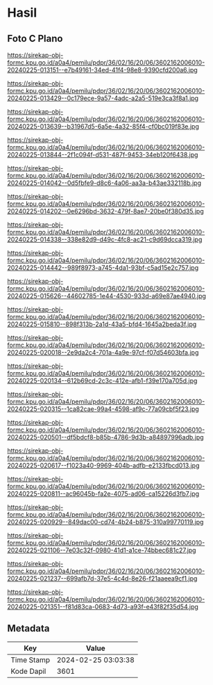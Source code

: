 # Hasil

## Foto C Plano

https://sirekap-obj-formc.kpu.go.id/a0a4/pemilu/pdpr/36/02/16/20/06/3602162006010-20240225-013151--e7b49161-34ed-41f4-98e8-9390cfd200a6.jpg

https://sirekap-obj-formc.kpu.go.id/a0a4/pemilu/pdpr/36/02/16/20/06/3602162006010-20240225-013429--0c179ece-9a57-4adc-a2a5-519e3ca3f8a1.jpg

https://sirekap-obj-formc.kpu.go.id/a0a4/pemilu/pdpr/36/02/16/20/06/3602162006010-20240225-013639--b31967d5-6a5e-4a32-85f4-cf0bc019f83e.jpg

https://sirekap-obj-formc.kpu.go.id/a0a4/pemilu/pdpr/36/02/16/20/06/3602162006010-20240225-013844--2f1c094f-d531-487f-9453-34eb120f6438.jpg

https://sirekap-obj-formc.kpu.go.id/a0a4/pemilu/pdpr/36/02/16/20/06/3602162006010-20240225-014042--0d5fbfe9-d8c6-4a06-aa3a-b43ae332118b.jpg

https://sirekap-obj-formc.kpu.go.id/a0a4/pemilu/pdpr/36/02/16/20/06/3602162006010-20240225-014202--0e6296bd-3632-479f-8ae7-20be0f380d35.jpg

https://sirekap-obj-formc.kpu.go.id/a0a4/pemilu/pdpr/36/02/16/20/06/3602162006010-20240225-014338--338e82d9-d49c-4fc8-ac21-c9d69dcca319.jpg

https://sirekap-obj-formc.kpu.go.id/a0a4/pemilu/pdpr/36/02/16/20/06/3602162006010-20240225-014442--989f8973-a745-4da1-93bf-c5ad15e2c757.jpg

https://sirekap-obj-formc.kpu.go.id/a0a4/pemilu/pdpr/36/02/16/20/06/3602162006010-20240225-015626--44602785-1e44-4530-933d-a69e87ae4940.jpg

https://sirekap-obj-formc.kpu.go.id/a0a4/pemilu/pdpr/36/02/16/20/06/3602162006010-20240225-015810--898f313b-2a1d-43a5-bfd4-1645a2beda3f.jpg

https://sirekap-obj-formc.kpu.go.id/a0a4/pemilu/pdpr/36/02/16/20/06/3602162006010-20240225-020018--2e9da2c4-701a-4a9e-97cf-f07d54603bfa.jpg

https://sirekap-obj-formc.kpu.go.id/a0a4/pemilu/pdpr/36/02/16/20/06/3602162006010-20240225-020134--612b69cd-2c3c-412e-afb1-f39e170a705d.jpg

https://sirekap-obj-formc.kpu.go.id/a0a4/pemilu/pdpr/36/02/16/20/06/3602162006010-20240225-020315--1ca82cae-99a4-4598-af9c-77a09cbf5f23.jpg

https://sirekap-obj-formc.kpu.go.id/a0a4/pemilu/pdpr/36/02/16/20/06/3602162006010-20240225-020501--df5bdcf8-b85b-4786-9d3b-a84897996adb.jpg

https://sirekap-obj-formc.kpu.go.id/a0a4/pemilu/pdpr/36/02/16/20/06/3602162006010-20240225-020617--f1023a40-9969-404b-adfb-e2133fbcd013.jpg

https://sirekap-obj-formc.kpu.go.id/a0a4/pemilu/pdpr/36/02/16/20/06/3602162006010-20240225-020811--ac96045b-fa2e-4075-ad06-ca15226d3fb7.jpg

https://sirekap-obj-formc.kpu.go.id/a0a4/pemilu/pdpr/36/02/16/20/06/3602162006010-20240225-020929--849dac00-cd74-4b24-b875-310a99770119.jpg

https://sirekap-obj-formc.kpu.go.id/a0a4/pemilu/pdpr/36/02/16/20/06/3602162006010-20240225-021106--7e03c32f-0980-41d1-a1ce-74bbec681c27.jpg

https://sirekap-obj-formc.kpu.go.id/a0a4/pemilu/pdpr/36/02/16/20/06/3602162006010-20240225-021237--699afb7d-37e5-4c4d-8e26-f21aaeea9cf1.jpg

https://sirekap-obj-formc.kpu.go.id/a0a4/pemilu/pdpr/36/02/16/20/06/3602162006010-20240225-021351--f81d83ca-0683-4d73-a93f-e43f82f35d54.jpg


## Metadata

| Key        | Value               |
| ---------- | ------------------- |
| Time Stamp | 2024-02-25 03:03:38 |
| Kode Dapil | 3601                |



